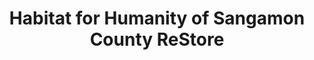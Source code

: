 ---
title: "Habitat for Humanity of Sangamon County ReStore"
url: /springfield/habitat-for-humanity-of-sangamon-county-restore/
shop: Gebrauchtwaren
---